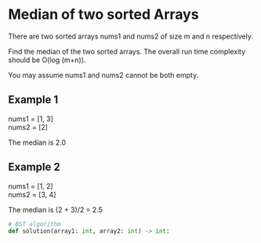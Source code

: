 # Median of two sorted Arrays

There are two sorted arrays nums1 and nums2 of size m and n respectively.

Find the median of the two sorted arrays. The overall run time complexity should be O(log (m+n)).

You may assume nums1 and nums2 cannot be both empty.

## Example 1

nums1 = [1, 3] \
nums2 = [2]

The median is 2.0

## Example 2

nums1 = [1, 2] \
nums2 = [3, 4]

The median is (2 + 3)/2 = 2.5

```python
# BST algorithm
def solution(array1: int, array2: int) -> int:

```
